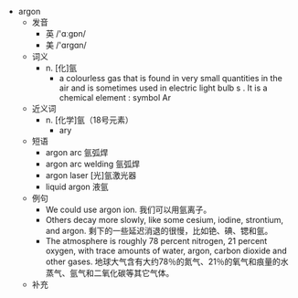 - argon
  - 发音
    - 英 /'ɑːgɒn/
    - 美 /'ɑrgɑn/
  - 词义
    - n. [化]氩
      - a colourless gas that is found in very small quantities in the air and is sometimes used in electric light  bulb s  . It is a chemical  element  : symbol Ar
  - 近义词
    - n. [化学]氩（18号元素）
      - ary
  - 短语
    - argon arc 氩弧焊
    - argon arc welding 氩弧焊
    - argon laser [光]氩激光器
    - liquid argon 液氩
  - 例句
    - We could use argon ion. 我们可以用氩离子。
    - Others decay more slowly, like some cesium, iodine, strontium, and argon. 剩下的一些延迟消退的很慢，比如铯、碘、锶和氩。
    - The atmosphere is roughly 78 percent nitrogen, 21 percent oxygen, with trace amounts of water, argon, carbon dioxide and other gases. 地球大气含有大约78％的氮气、21％的氧气和痕量的水蒸气、氩气和二氧化碳等其它气体。
  - 补充